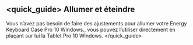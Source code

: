 ## <quick_guide> Allumer et éteindre

Vous n’avez pas besoin de faire des ajustements pour allumer votre Energy Keyboard Case Pro 10 Windows., vous pouvez l’utiliser directement en plaçant sur lui la Tablet Pro 10 Windows. 
</quick_guide> 
